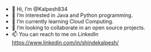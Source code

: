 - 👋 Hi, I’m @Kalpesh834
- 👀 I’m interested in Java and Python programming.
- 🌱 I’m currently learning Cloud Computing.
- 💞️ I’m looking to collaborate in an open source projects.
- 📫 You can reach to me on LinkedIn https://www.linkedin.com/in/shindekalpesh/

<!---
Kalpesh834/Kalpesh834 is a ✨ special ✨ repository because its `README.md` (this file) appears on your GitHub profile.
You can click the Preview link to take a look at your changes.
--->
